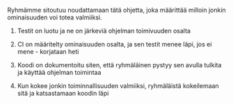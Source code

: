 Ryhmämme sitoutuu noudattamaan tätä ohjetta, joka määrittää milloin jonkin ominaisuuden voi totea valmiiksi.

1. Testit on luotu ja ne on järkeviä ohjelman toimivuuden osalta

2. CI on määritelty ominaisuuden osalta, ja sen testit menee läpi, jos ei mene - korjataan heti

3. Koodi on dokumentoitu siten, että ryhmäläinen pystyy sen avulla tulkita ja käyttää ohjelman toimintaa

4. Kun kokee jonkin toiminnallisuuden valmiiksi, ryhmäläistä kokeilemaan sitä ja katsastamaan koodin läpi
